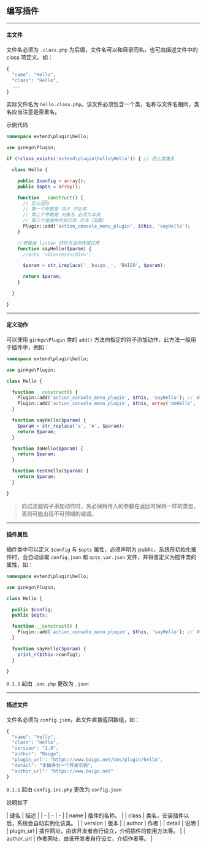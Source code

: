 ## 编写插件

----------

#### 主文件

文件名必须为 `.class.php` 为后缀，文件名可以和目录同名，也可由描述文件中的 class 项定义。如：

``` javascript
{
  "name": "Hello",
  "class": "Hello",
  ...
}
```

实际文件名为 `hello.class.php`。该文件必须包含一个类，名称与文件名相同，类名应当注意是否重名。

示例代码

``` php
namespace extend\plugin\hello;

use ginkgo\Plugin;

if (!class_exists('extend\plugin\hello\Hello')) { // 防止类重复

  class Hello {

    public $config = array();
    public $opts = array();

    function __construct() {
      // 定义动作
      // 第一个参数是 钩子 的名称
      // 第二个参数是 对象名 必须为本类
      // 第三个是插件所执行的 方法（函数）
      Plugin::add('action_console_menu_plugin', $this, 'sayHello');
    }

    //参数由 listen 侦听方法所传递过来
    function sayHello($param) {
      //echo '<div>test</div>';

      $param = str_ireplace('__baigo__', 'BAIGO', $param);

      return $param;
    }

  }

}
```

----------

#### 定义动作

可以使用 `ginkgo\Plugin` 类的 `add()` 方法向指定的钩子添加动作，此方法一般用于插件中，例如：

``` php
namespace extend\plugin\hello;

use ginkgo\Plugin;

class Hello {

  function __construct() {
    Plugin::add('action_console_menu_plugin', $this, 'sayHello'); // 单个定义
    Plugin::add('action_console_menu_plugin', $this, array('doHello', 'testHello')); // 批量定义
  }

  function sayHello($param) {
    $param = str_replace('a', 'A', $param);
    return $param;
  }

  function doHello($param) {
    return $param;
  }

  function testHello($param) {
    return $param;
  }

}
```

> 向过滤器钩子添加动作时，务必保持传入的参数在返回时保持一样的类型，否则可能出现不可预期的错误。

----------

#### 插件属性

插件类中可以定义 `$config` 与 `$opts` 属性，必须声明为 public，系统在初始化插件时，会自动读取 `config.json` 和 `opts_var.json` 文件，并将值定义为插件类的属性，如：

``` php
namespace extend\plugin\hello;

use ginkgo\Plugin;

class Hello {

  public $config;
  public $opts;

  function __construct() {
    Plugin::add('action_console_menu_plugin', $this, 'sayHello'); // 单个定义
  }

  function sayHello($param) {
    print_r($this->config);
  }

}
```

`0.1.1` 起由 `.inc.php` 更改为 `.json`

----------

#### 描述文件

文件名必须为 `config.json`，此文件直接返回数组，如：

``` javascript
{
  "name": "Hello",
  "class": "Hello",
  "version": "1.0",
  "author": "Baigo",
  "plugin_url": "https://www.baigo.net/cms/plugin/hello",
  "detail": "本插件为一个开发示例",
  "author_url": "https://www.baigo.net"
}
```

`0.1.1` 起由 `config.inc.php` 更改为 `config.json`

说明如下

| 键名 | 描述 |
| - | - | - |
| name | 插件的名称。 |
| class | 类名，安装插件以后，系统会自动实例化该类。 |
| version | 版本 |
| author | 作者 |
| detail | 说明 |
| plugin_url | 插件网址，由该开发者自行设立，介绍插件的使用方法等。 |
| author_url | 作者网址，由该开发者自行设立，介绍作者等。 |
